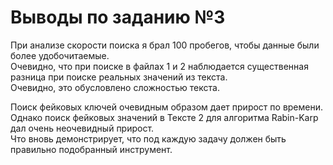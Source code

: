 # Выводы по заданию №3

При анализе скорости поиска я брал 100 пробегов, чтобы данные были более удобочитаемые.  
Очевидно, что при поиске в файлах 1 и 2 наблюдается существенная разница при поиске реальных значений из текста.  
Очевидно, это обусловлено сложностью текста.  

Поиск фейковых ключей очевидным образом дает прирост по времени.  
Однако поиск фейковых значений в Тексте 2 для алгоритма Rabin-Karp дал очень неочевидный прирост.  
Что вновь демонстрирует, что под каждую задачу должен быть правильно подобранный инструмент.
